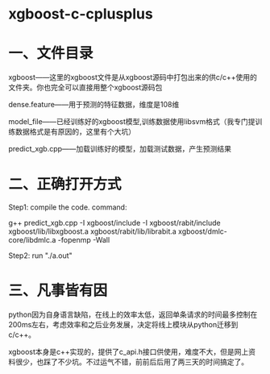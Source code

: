 # xgboost-c-cplusplus

# 一、文件目录

xgboost——这里的xgboost文件是从xgboost源码中打包出来的供c/c++使用的文件夹。你也完全可以直接用整个xgboost源码包

dense.feature——用于预测的特征数据，维度是108维

model_file——已经训练好的xgboost模型,训练数据使用libsvm格式（我专门提训练数据格式是有原因的，这里有个大坑）

predict_xgb.cpp——加载训练好的模型，加载测试数据，产生预测结果



# 二、正确打开方式
Step1: compile the code. command: 

g++ predict_xgb.cpp -I xgboost/include -I xgboost/rabit/include xgboost/lib/libxgboost.a xgboost/rabit/lib/librabit.a xgboost/dmlc-core/libdmlc.a -fopenmp -Wall


Step2: run "./a.out"

# 三、凡事皆有因
python因为自身语言缺陷，在线上的效率太低，返回单条请求的时间最多控制在200ms左右，考虑效率和之后业务发展，决定将线上模块从python迁移到c/c++。

xgboost本身是c++实现的，提供了c_api.h接口供使用，难度不大，但是网上资料很少，也踩了不少坑。不过运气不错，前前后后用了两三天的时间搞定了。

